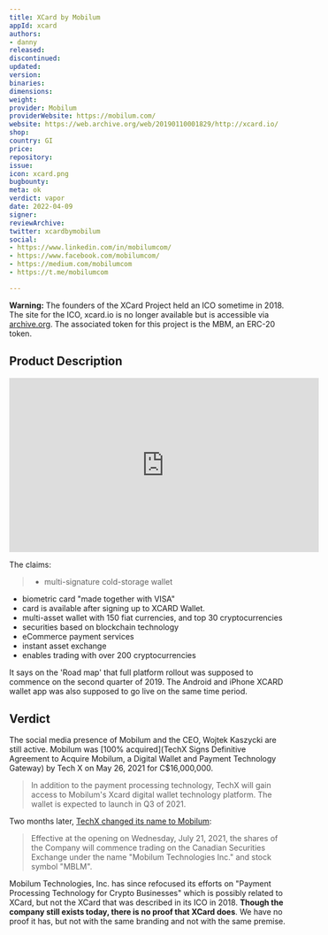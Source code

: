 ```yaml
---
title: XCard by Mobilum
appId: xcard
authors:
- danny
released: 
discontinued: 
updated: 
version: 
binaries: 
dimensions: 
weight: 
provider: Mobilum
providerWebsite: https://mobilum.com/
website: https://web.archive.org/web/20190110001829/http://xcard.io/
shop: 
country: GI
price: 
repository: 
issue: 
icon: xcard.png
bugbounty: 
meta: ok
verdict: vapor
date: 2022-04-09
signer: 
reviewArchive: 
twitter: xcardbymobilum
social:
- https://www.linkedin.com/in/mobilumcom/
- https://www.facebook.com/mobilumcom/
- https://medium.com/mobilumcom
- https://t.me/mobilumcom

---
```


**Warning:** The founders of the XCard Project held an ICO sometime in 2018. The site for the ICO, xcard.io is no longer available but is accessible via [archive.org](https://web.archive.org/web/20190110001829/http://xcard.io/). The associated token for this project is the MBM, an ERC-20 token.

## Product Description 

<iframe width="560" height="315" src="https://www.youtube.com/embed/I7avOj2TyFg" title="YouTube video player" frameborder="0" allow="accelerometer; autoplay; clipboard-write; encrypted-media; gyroscope; picture-in-picture" allowfullscreen></iframe>

The claims:

> - multi-signature cold-storage wallet
- biometric card "made together with VISA"
- card is available after signing up to XCARD Wallet.
- multi-asset wallet with 150 fiat currencies, and top 30 cryptocurrencies
- securities based on blockchain technology
- eCommerce payment services
- instant asset exchange
- enables trading with over 200 cryptocurrencies

It says on the 'Road map' that full platform rollout was supposed to commence on the second quarter of 2019. The Android and iPhone XCARD wallet app was also supposed to go live on the same time period.

## Verdict 

The social media presence of Mobilum and the CEO, Wojtek Kaszycki are still active. Mobilum was [100% acquired](TechX Signs Definitive Agreement to Acquire Mobilum, a Digital Wallet and Payment Technology Gateway) by Tech X on May 26, 2021 for C$16,000,000.   

> In addition to the payment processing technology, TechX will gain access to Mobilum's Xcard digital wallet technology platform. The wallet is expected to launch in Q3 of 2021.

Two months later, [TechX changed its name to Mobilum](https://www.prnewswire.com/news-releases/techx-announces-effective-date-of-name-change-301337684.html): 

> Effective at the opening on Wednesday, July 21, 2021, the shares of the Company will commence trading on the Canadian Securities Exchange under the name "Mobilum Technologies Inc." and stock symbol "MBLM".

Mobilum Technologies, Inc. has since refocused its efforts on "Payment Processing Technology for Crypto Businesses" which is possibly related to XCard, but not the XCard that was described in its ICO in 2018. **Though the company still exists today, there is no proof that XCard does**. We have no proof it has, but not with the same branding and not with the same premise.




